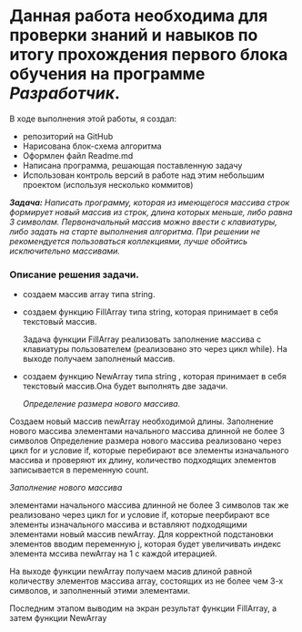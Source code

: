 # Данная работа необходимa для проверки знаний и навыков по итогу прохождения первого блока обучения на программе *Разработчик*.

В ходе выполнения этой работы, я создал:
- репозиторий на GitHub
- Нарисована блок-схема алгоритма
- Оформлен файл Readme.md
- Написана программа, решающая поставленную задачу
- Использован контроль версий в работе над этим небольшим проектом (используя несколько коммитов)

***Задача:*** *Написать программу, которая из имеющегося массива строк формирует новый массив из строк, длина которых меньше, либо равна 3 символам. Первоначальный массив можно ввести с клавиатуры, либо задать на старте выполнения алгоритма. При решении не рекомендуется пользоваться коллекциями, лучше обойтись исключительно массивами.*
### Описание решения задачи.
- создаем массив array типа string.
- создаем функцию FillArray типа string, которая принимает в себя текстовый массив. 

     Задача функции FillArray реализовать заполнение массива с клавиатуры пользователем (реализовано это через цикл while). На выходе получаем заполненый массив.

- создаем функцию NewArray типа string , которая принимает в себя текстовый массив.Она будет выполнять две задачи.

    *Определение размера нового массива.*

Создаем новый массив newArray необходимой длины.
Заполнение нового массива элементами начального массива длинной не более 3 символов
Определение размера нового массива реализовано через цикл for и условие if, которые перебирают все элементы изначального массива и проверяют их длину, количество подходящих элементов записывается в переменную count.

   *Заполнение нового массива* 

элементами начального массива длинной не более 3 символов так же реализовано через цикл for и условие if, которые пеербирают все элементы изначального массива и вставляют подходящими элементами новый массив newArray. Для корректной подстановки элементов вводим переменную j, которая будет увеличивать индекс элемента мссива newArray на 1 с каждой итерацией.

На выходе функции newArray получаем масив длиной равной количеству элементов массива array, состоящих из не более чем 3-х символов, и заполненный этими элементами.

Последним этапом выводим на экран результат функции FillArray, а затем функции NewArray